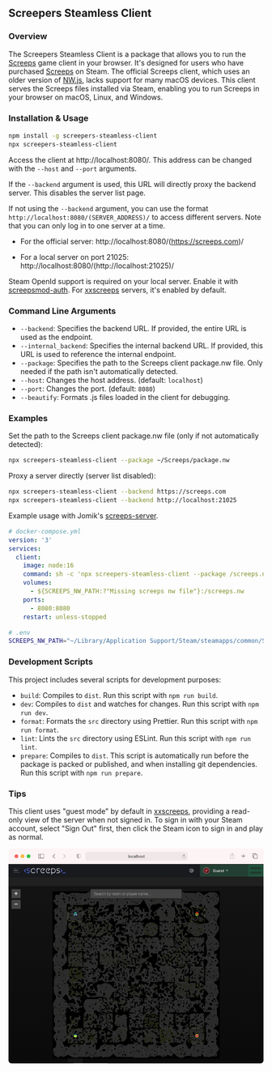 ## Screepers Steamless Client

### Overview

The Screepers Steamless Client is a package that allows you to run the [Screeps](https://screeps.com/) game client in your browser. It's designed for users who have purchased [Screeps](https://store.steampowered.com/app/464350/Screeps/) on Steam. The official Screeps client, which uses an older version of [NW.js](https://nwjs.io/), lacks support for many macOS devices. This client serves the Screeps files installed via Steam, enabling you to run Screeps in your browser on macOS, Linux, and Windows.

### Installation & Usage

```sh
npm install -g screepers-steamless-client
npx screepers-steamless-client
```

Access the client at http://localhost:8080/. This address can be changed with the `--host` and `--port` arguments.

If the `--backend` argument is used, this URL will directly proxy the backend server. This disables the server list page.

If not using the `--backend` argument, you can use the format `http://localhost:8080/(SERVER_ADDRESS)/` to access different servers. Note that you can only log in to one server at a time.

- For the official server: http://localhost:8080/(https://screeps.com)/

- For a local server on port 21025: http://localhost:8080/(http://localhost:21025)/

Steam OpenId support is required on your local server. Enable it with [screepsmod-auth](https://github.com/ScreepsMods/screepsmod-auth). For [xxscreeps](https://github.com/laverdet/xxscreeps/) servers, it's enabled by default.

### Command Line Arguments

- `--backend`: Specifies the backend URL. If provided, the entire URL is used as the endpoint.
- `--internal_backend`: Specifies the internal backend URL. If provided, this URL is used to reference the internal endpoint.
- `--package`: Specifies the path to the Screeps client package.nw file. Only needed if the path isn't automatically detected.
- `--host`: Changes the host address. (default: `localhost`)
- `--port`: Changes the port. (default: `8080`)
- `--beautify`: Formats .js files loaded in the client for debugging.

### Examples

Set the path to the Screeps client package.nw file (only if not automatically detected):

```sh
npx screepers-steamless-client --package ~/Screeps/package.nw
```

Proxy a server directly (server list disabled):

```sh
npx screepers-steamless-client --backend https://screeps.com
npx screepers-steamless-client --backend http://localhost:21025
```

Example usage with Jomik's [screeps-server](https://github.com/Jomik/screeps-server).

```yaml
# docker-compose.yml
version: '3'
services:
  client:
    image: node:16
    command: sh -c 'npx screepers-steamless-client --package /screeps.nw --host 0.0.0.0 --internal_backend http://screeps:21025 --backend http://localhost:21025'
    volumes:
      - ${SCREEPS_NW_PATH:?"Missing screeps nw file"}:/screeps.nw
    ports:
      - 8080:8080
    restart: unless-stopped
```

```bash
# .env
SCREEPS_NW_PATH="~/Library/Application Support/Steam/steamapps/common/Screeps/package.nw"
```

### Development Scripts

This project includes several scripts for development purposes:

- `build`: Compiles to `dist`. Run this script with `npm run build`.
- `dev`: Compiles to `dist` and watches for changes. Run this script with `npm run dev`.
- `format`: Formats the `src` directory using Prettier. Run this script with `npm run format`.
- `lint`: Lints the `src` directory using ESLint. Run this script with `npm run lint`.
- `prepare`: Compiles to `dist`. This script is automatically run before the package is packed or published, and when installing git dependencies. Run this script with `npm run prepare`.

### Tips

This client uses "guest mode" by default in [xxscreeps](https://github.com/laverdet/xxscreeps/), providing a read-only view of the server when not signed in. To sign in with your Steam account, select "Sign Out" first, then click the Steam icon to sign in and play as normal.

![Safari Example](./docs/safari.png)
